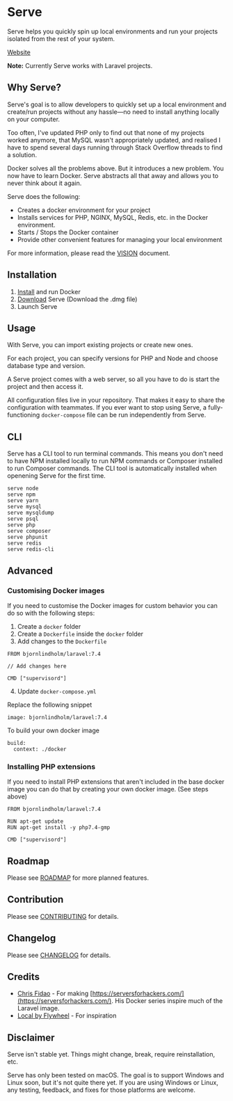 # Serve

Serve helps you quickly spin up local environments and run your projects isolated from the rest of your system.

[Website](https://useserve.app/)

**Note:** Currently Serve works with Laravel projects.

## Why Serve?

Serve's goal is to allow developers to quickly set up a local environment and create/run projects without any hassle—no need to install anything locally on your computer.

Too often, I've updated PHP only to find out that none of my projects worked anymore, that MySQL wasn't appropriately updated, and realised I have to spend several days running through Stack Overflow threads to find a solution.

Docker solves all the problems above. But it introduces a new problem. You now have to learn Docker. Serve abstracts all that away and allows you to never think about it again.

Serve does the following:

-   Creates a docker environment for your project
-   Installs services for PHP, NGINX, MySQL, Redis, etc. in the Docker environment.
-   Starts / Stops the Docker container
-   Provide other convenient features for managing your local environment

For more information, please read the [VISION](VISION.md) document.

## Installation

1. [Install](https://www.docker.com/get-started) and run Docker
2. [Download](https://github.com/BjornDCode/serve/releases/latest) Serve (Download the .dmg file)
3. Launch Serve

## Usage

With Serve, you can import existing projects or create new ones.

For each project, you can specify versions for PHP and Node and choose database type and version.

A Serve project comes with a web server, so all you have to do is start the project and then access it.

All configuration files live in your repository. That makes it easy to share the configuration with teammates. If you ever want to stop using Serve, a fully-functioning `docker-compose` file can be run independently from Serve.

## CLI

Serve has a CLI tool to run terminal commands. This means you don't need to have NPM installed locally to run NPM commands or Composer installed to run Composer commands. The CLI tool is automatically installed when openening Serve for the first time.

```
serve node
serve npm
serve yarn
serve mysql
serve mysqldump
serve psql
serve php
serve composer
serve phpunit
serve redis
serve redis-cli
```

## Advanced

### Customising Docker images

If you need to customise the Docker images for custom behavior you can do so with the following steps:

1. Create a `docker` folder
2. Create a `Dockerfile` inside the `docker` folder
3. Add changes to the `Dockerfile`

```
FROM bjornlindholm/laravel:7.4

// Add changes here

CMD ["supervisord"]
```

4. Update `docker-compose.yml`

Replace the following snippet

```
image: bjornlindholm/laravel:7.4
```

To build your own docker image

```
build:
  context: ./docker
```

### Installing PHP extensions

If you need to install PHP extensions that aren't included in the base docker image you can do that by creating your own docker image. (See steps above)

```
FROM bjornlindholm/laravel:7.4

RUN apt-get update
RUN apt-get install -y php7.4-gmp

CMD ["supervisord"]
```

## Roadmap

Please see [ROADMAP](ROADMAP.md) for more planned features.

## Contribution

Please see [CONTRIBUTING](CONTRIBUTING.md) for details.

## Changelog

Please see [CHANGELOG](CHANGELOG.md) for details.

## Credits

-   [Chris Fidao](https://twitter.com/fideloper) - For making [https://serversforhackers.com/](https://serversforhackers.com/). His Docker series inspire much of the Laravel image.
-   [Local by Flywheel](https://localwp.com/) - For inspiration

## Disclaimer

Serve isn't stable yet. Things might change, break, require reinstallation, etc.

Serve has only been tested on macOS. The goal is to support Windows and Linux soon, but it's not quite there yet. If you are using Windows or Linux, any testing, feedback, and fixes for those platforms are welcome.
